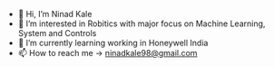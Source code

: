 - 👋 Hi, I’m Ninad Kale
- 👀 I’m interested in Robitics with major focus on Machine Learning, System and Controls
- 🌱 I’m currently learning working in Honeywell India
- 📫 How to reach me -> ninadkale98@gmail.com

<!---
ninadkale98/ninadkale98 is a ✨ special ✨ repository because its `README.md` (this file) appears on your GitHub profile.
You can click the Preview link to take a look at your changes.
--->
